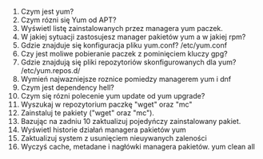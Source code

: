 1. Czym jest yum? 
2. Czym rózni się Yum od APT? 
3. Wyświetl listę zainstalowanych przez managera yum paczek. 
4. W jakiej sytuacji zastosujesz manager pakietów yum a w jakiej rpm? 
5. Gdzie znajduje się konfiguracja pliku yum.conf? /etc/yum.conf 
6. Czy jest moliwe pobieranie paczek z pominięciem kluczy gpg? 
7. Gdzie znajdują się pliki repozytoriów skonfigurowanych dla yum? /etc/yum.repos.d/ 
8. Wymień najwazniejsze roznice pomiedzy managerem yum i dnf 
9. Czym jest dependency hell? 
10. Czym się rózni polecenie yum update od yum upgrade? 
11. Wyszukaj w repozytorium paczkę "wget" oraz "mc"
12. Zainstaluj te pakiety ("wget" oraz "mc"). 
13. Bazując na zadniu 10 zaktualizuj pojedyńczy zainstalowany pakiet. 
14. Wyświetl historie działań managera pakietów yum 
15. Zaktualizuj system z usunięciem nieuywanych zaleności 
16. Wyczyś cache, metadane i nagłówki managera pakietów. yum clean all
